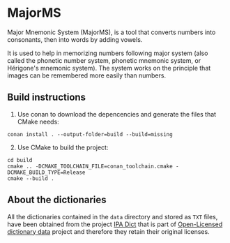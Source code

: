 # MajorMS

Major Mnemonic System (MajorMS), is a tool that converts numbers into consonants, then into words by adding vowels.

It is used to help in memorizing numbers following  major system (also called the phonetic number system, phonetic mnemonic system, or Hérigone's mnemonic system). The system works on the principle that images can be remembered more easily than numbers.

## Build instructions

1. Use conan to download the depencencies and generate the files that CMake needs:

```shell
conan install . --output-folder=build --build=missing
```

2. Use CMake to build the project:

```shell
cd build
cmake .. -DCMAKE_TOOLCHAIN_FILE=conan_toolchain.cmake -DCMAKE_BUILD_TYPE=Release
cmake --build .
```

## About the dictionaries

All the dictionaries contained in the `data` directory and stored as `TXT` files, have been obtained from the project [IPA Dict](https://github.com/open-dict-data/ipa-dict) that is part of [Open-Licensed dictionary data](https://open-dict-data.github.io/) project and therefore they retain their original licenses.
